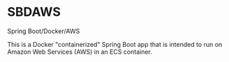 # SBDAWS

Spring Boot/Docker/AWS

This is a Docker "containerized" Spring Boot app that is intended to run on
Amazon Web Services (AWS) in an ECS container.
